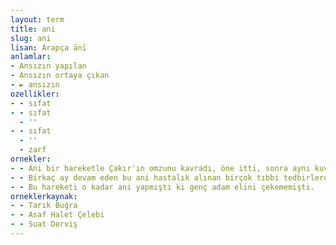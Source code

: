 ```yaml
---
layout: term
title: ani
slug: ani
lisan: Arapça ānī
anlamlar:
- Ansızın yapılan
- Ansızın ortaya çıkan
- ► ansızın
ozellikler:
- - sıfat
- - sıfat
  - ''
- - sıfat
  - ''
  - zarf
ornekler:
- - Ani bir hareketle Çakır'ın omzunu kavradı, öne itti, sonra aynı kuvvetle geri çekip bastırdı,
- - Birkaç ay devam eden bu ani hastalık alınan birçok tıbbi tedbirlere rağmen gittikçe ziyadeleşiyordu.
- - Bu hareketi o kadar ani yapmıştı ki genç adam elini çekememişti.
orneklerkaynak:
- - Tarık Buğra
- - Asaf Halet Çelebi
- - Suat Derviş
---
```


